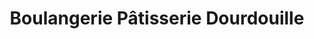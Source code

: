 ---
title: "Boulangerie Pâtisserie Dourdouille"
url: /hauterive/boulangerie-patisserie-dourdouille/
shop: Bäckerei
---